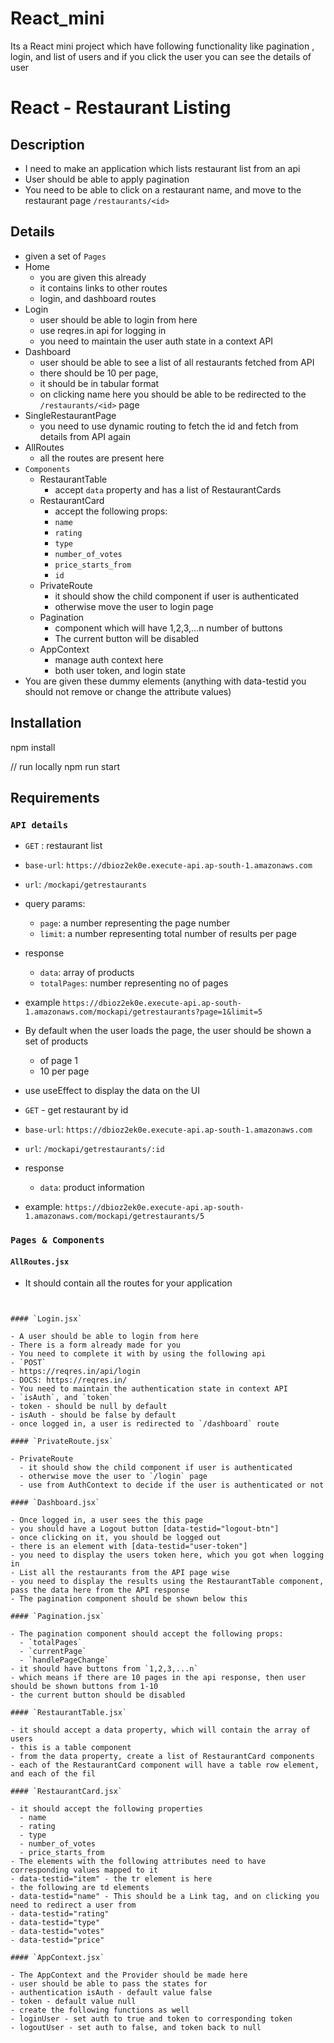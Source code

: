 # React_mini
Its a React mini project which have following functionality like pagination , login, and list of users and if you click the user you can see the details of user

# React - Restaurant Listing


## Description

- I need to make an application which lists restaurant list from an api
- User should be able to apply pagination
- You need to be able to click on a restaurant name, and move to the restaurant page `/restaurants/<id>`


## Details

-  given a set of `Pages`
  - Home
    - you are given this already
    - it contains links to other routes
    - login, and dashboard routes
  - Login
    - user should be able to login from here
    - use reqres.in api for logging in
    - you need to maintain the user auth state in a context API
  - Dashboard
    - user should be able to see a list of all restaurants fetched from API
    - there should be 10 per page,
    - it should be in tabular format
    - on clicking name here you should be able to be redirected to the `/restaurants/<id>` page
  - SingleRestaurantPage
    - you need to use dynamic routing to fetch the id and fetch from details from API again
  - AllRoutes
    - all the routes are present here
- `Components`
  - RestaurantTable
    - accept `data` property and has a list of RestaurantCards
  - RestaurantCard
    - accept the following props:
    - `name`
    - `rating`
    - `type`
    - `number_of_votes`
    - `price_starts_from`
    - `id`
  - PrivateRoute
    - it should show the child component if user is authenticated
    - otherwise move the user to login page
  - Pagination
    - component which will have 1,2,3,...n number of buttons
    - The current button will be disabled
  - AppContext
    - manage auth context here
    - both user token, and login state
- You are given these dummy elements (anything with data-testid you should not remove or change the attribute values)

## Installation

npm install

// run locally
npm run start



## Requirements

### `API details`

- `GET` : restaurant list
- `base-url`: `https://dbioz2ek0e.execute-api.ap-south-1.amazonaws.com`
- `url`: `/mockapi/getrestaurants`
- query params:
  - `page`: a number representing the page number
  - `limit`: a number representing total number of results per page
- response
  - `data`: array of products
  - `totalPages`: number representing no of pages
- example `https://dbioz2ek0e.execute-api.ap-south-1.amazonaws.com/mockapi/getrestaurants?page=1&limit=5`
- By default when the user loads the page, the user should be shown a set of products
  - of page 1
  - 10 per page

- use useEffect to display the data on the UI

- `GET` - get restaurant by id
- `base-url`: `https://dbioz2ek0e.execute-api.ap-south-1.amazonaws.com`
- `url`: `/mockapi/getrestaurants/:id`
- response
  - `data`: product information
- example: `https://dbioz2ek0e.execute-api.ap-south-1.amazonaws.com/mockapi/getrestaurants/5`

### `Pages & Components`

#### `AllRoutes.jsx`

- It should contain all the routes for your application

```


#### `Login.jsx`

- A user should be able to login from here
- There is a form already made for you
- You need to complete it with by using the following api
- `POST`
- https://reqres.in/api/login
- DOCS: https://reqres.in/
- You need to maintain the authentication state in context API
- `isAuth`, and `token`
- token - should be null by default
- isAuth - should be false by default
- once logged in, a user is redirected to `/dashboard` route

#### `PrivateRoute.jsx`

- PrivateRoute
  - it should show the child component if user is authenticated
  - otherwise move the user to `/login` page
  - use from AuthContext to decide if the user is authenticated or not

#### `Dashboard.jsx`

- Once logged in, a user sees the this page
- you should have a Logout button [data-testid="logout-btn"]
- once clicking on it, you should be logged out
- there is an element with [data-testid="user-token"]
- you need to display the users token here, which you got when logging in
- List all the restaurants from the API page wise
- you need to display the results using the RestaurantTable component, pass the data here from the API response
- The pagination component should be shown below this

#### `Pagination.jsx`

- The pagination component should accept the following props:
  - `totalPages`
  - `currentPage`
  - `handlePageChange`
- it should have buttons from `1,2,3,...n`
- which means if there are 10 pages in the api response, then user should be shown buttons from 1-10
- the current button should be disabled

#### `RestaurantTable.jsx`

- it should accept a data property, which will contain the array of users
- this is a table component
- from the data property, create a list of RestaurantCard components
- each of the RestaurantCard component will have a table row element, and each of the fil

#### `RestaurantCard.jsx`

- it should accept the following properties
  - name
  - rating
  - type
  - number_of_votes
  - price_starts_from
- The elements with the following attributes need to have corresponding values mapped to it
- data-testid="item" - the tr element is here
- the following are td elements
- data-testid="name" - This should be a Link tag, and on clicking you need to redirect a user from
- data-testid="rating"
- data-testid="type"
- data-testid="votes"
- data-testid="price"

#### `AppContext.jsx`

- The AppContext and the Provider should be made here
- user should be able to pass the states for
- authentication isAuth - default value false
- token - default value null
- create the following functions as well
- loginUser - set auth to true and token to corresponding token
- logoutUser - set auth to false, and token back to null

